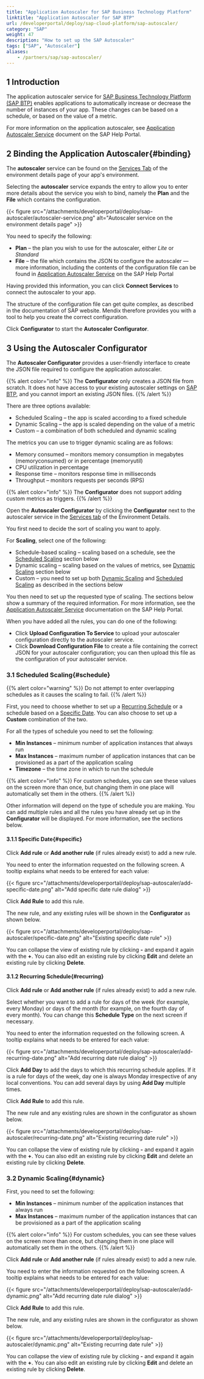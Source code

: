 ```yaml
---
title: "Application Autoscaler for SAP Business Technology Platform"
linktitle: "Application Autoscaler for SAP BTP"
url: /developerportal/deploy/sap-cloud-platform/sap-autoscaler/
category: "SAP"
weight: 47
description: "How to set up the SAP Autoscaler"
tags: ["SAP", "Autoscaler"]
aliases:
    - /partners/sap/sap-autoscaler/
---
```


## 1 Introduction

The application autoscaler service for [SAP Business Technology Platform (SAP BTP)](/developerportal/deploy/sap-cloud-platform/) enables applications to automatically increase or decrease the number of instances of your app. These changes can be based on a schedule, or based on the value of a metric.

For more information on the application autoscaler, see [Application Autoscaler Service](https://help.sap.com/docs/CSI/b651ed9a533d41339f05b12549d8d706/c5d349a5ea354971839b7922d13c04e4.html?q=application%20autoscaler%20service) document on the SAP Help Portal.

## 2 Binding the Application Autoscaler{#binding}

The **autoscaler** service can be found on the [Services Tab](/developerportal/deploy/sap-cloud-platform/#binding-services) of the environment details page of your app's environment.

Selecting the **autoscaler** service expands the entry to allow you to enter more details about the service you wish to bind, namely the **Plan** and the **File** which contains the configuration.

{{< figure src="/attachments/developerportal/deploy/sap-autoscaler/autoscaler-service.png" alt="Autoscaler service on the environment details page" >}}

You need to specify the following:

* **Plan** – the plan you wish to use for the autoscaler, either *Lite* or *Standard*
* **File** – the file which contains the JSON to configure the autoscaler — more information, including the contents of the configuration file can be found in [Application Autoscaler Service](https://help.sap.com/docs/application-autoscaler/application-autoscaler/defining-scaling-policy) on the SAP Help Portal

Having provided this information, you can click **Connect Services** to connect the autoscaler to your app.

The structure of the configuration file can get quite complex, as described in the documentation of SAP website. Mendix therefore provides you with a tool to help you create the correct configuration.

Click **Configurator** to start the **Autoscaler Configurator**.

## 3 Using the Autoscaler Configurator

The **Autoscaler Configurator** provides a user-friendly interface to create the JSON file required to configure the application autoscaler.

{{% alert color="info" %}}
The **Configurator** only creates a JSON file from scratch. It does not have access to your existing autoscaler settings on [SAP BTP](/developerportal/deploy/sap-cloud-platform/), and you cannot import an existing JSON files.
{{% /alert %}}

There are three options available:

* Scheduled Scaling – the app is scaled according to a fixed schedule
* Dynamic Scaling – the app is scaled depending on the value of a metric
* Custom – a combination of both scheduled and dynamic scaling

The metrics you can use to trigger dynamic scaling are as follows:

* Memory consumed – monitors memory consumption in megabytes (memoryconsumed) or in percentage (memoryutil)
* CPU utilization in percentage
* Response time – monitors response time in milliseconds
* Throughput – monitors requests per seconds (RPS)

{{% alert color="info" %}}
The **Configurator** does not support adding custom metrics as triggers.
{{% /alert %}}

Open the **Autoscaler Configurator** by clicking the **Configurator** next to the autoscaler service in the [Services tab](/developerportal/deploy/sap-cloud-platform/) of the Environment Details.

You first need to decide the sort of scaling you want to apply.

For **Scaling**, select one of the following:

* Schedule-based scaling – scaling based on a schedule, see the [Scheduled Scaling](#schedule) section below
* Dynamic scaling – scaling based on the values of metrics, see [Dynamic Scaling](#dynamic) section below
* Custom – you need to set up both [Dynamic Scaling](#dynamic) and [Scheduled Scaling](#schedule) as described in the sections below

You then need to set up the requested type of scaling. The sections below show a summary of the required information. For more information, see the [Application Autoscaler Service](https://help.sap.com/docs/CSI/b651ed9a533d41339f05b12549d8d706/c5d349a5ea354971839b7922d13c04e4.html?q=application%20autoscaler%20service) documentation on the SAP Help Portal.

When you have added all the rules, you can do one of the following:

* Click **Upload Configuration To Service** to upload your autoscaler configuration directly to the autoscaler service.
* Click **Download Configuration File** to create a file containing the correct JSON for your autoscaler configuration; you can then upload this file as the configuration of your autoscaler service.

### 3.1 Scheduled Scaling{#schedule}

{{% alert color="warning" %}}
Do not attempt to enter overlapping schedules as it causes the scaling to fail.
{{% /alert %}}

First, you need to choose whether to set up a [Recurring Schedule](#recurring) or a schedule based on a [Specific Date](#specific). You can also choose to set up a **Custom** combination of the two.

For all the types of schedule you need to set the following:

* **Min Instances** – minimum number of application instances that always run
* **Max Instances** – maximum number of application instances that can be provisioned as a part of the application scaling
* **Timezone** – the time zone in which to run the schedule

{{% alert color="info" %}}
For custom schedules, you can see these values on the screen more than once, but changing them in one place will automatically set them in the others.
{{% /alert %}}

Other information will depend on the type of schedule you are making. You can add multiple rules and all the rules you have already set up in the **Configurator** will be displayed. For more information, see the sections below.

#### 3.1.1 Specific Date{#specific}

Click **Add rule** or **Add another rule** (if rules already exist) to add a new rule.

You need to enter the information requested on the following screen. A tooltip explains what needs to be entered for each value:

{{< figure src="/attachments/developerportal/deploy/sap-autoscaler/add-specific-date.png" alt="Add specific date rule dialog" >}}

Click **Add Rule** to add this rule.

The new rule, and any existing rules will be shown in the **Configurator** as shown below.

{{< figure src="/attachments/developerportal/deploy/sap-autoscaler/specific-date.png" alt="Existing specific date rule" >}}

You can collapse the view of existing rule by clicking **-** and expand it again with the **+**.
You can also edit an existing rule by clicking **Edit** and delete an existing rule by clicking **Delete**.

#### 3.1.2 Recurring Schedule{#recurring}

Click **Add rule** or **Add another rule** (if rules already exist) to add a new rule.

Select whether you want to add a rule for days of the week (for example, every Monday) or days of the month (for example, on the fourth day of every month). You can change this **Schedule Type** on the next screen if necessary.

You need to enter the information requested on the following screen. A tooltip explains what needs to be entered for each value:

{{< figure src="/attachments/developerportal/deploy/sap-autoscaler/add-recurring-date.png" alt="Add recurring date rule dialog" >}}

Click **Add Day** to add the days to which this recurring schedule applies. If it is a rule for days of the week, day one is always Monday irrespective of any local conventions. You can add several days by using **Add Day** multiple times.

Click **Add Rule** to add this rule.

The new rule and any existing rules are shown in the configurator as shown below.

{{< figure src="/attachments/developerportal/deploy/sap-autoscaler/recurring-date.png" alt="Existing recurring date rule" >}}

You can collapse the view of existing rule by clicking **-** and expand it again with the **+**.
You can also edit an existing rule by clicking **Edit** and delete an existing rule by clicking **Delete**.

### 3.2 Dynamic Scaling{#dynamic}

First, you need to set the following:

* **Min Instances** – minimum number of the application instances that always run
* **Max Instances** – maximum number of the application instances that can be provisioned as a part of the application scaling

{{% alert color="info" %}}
For custom schedules, you can see these values on the screen more than once, but changing them in one place will automatically set them in the others.
{{% /alert %}}

Click **Add rule** or **Add another rule** (if rules already exist) to add a new rule.

You need to enter the information requested on the following screen. A tooltip explains what needs to be entered for each value:

{{< figure src="/attachments/developerportal/deploy/sap-autoscaler/add-dynamic.png" alt="Add recurring date rule dialog" >}}

Click **Add Rule** to add this rule.

The new rule, and any existing rules are shown in the configurator as shown below.

{{< figure src="/attachments/developerportal/deploy/sap-autoscaler/dynamic.png" alt="Existing recurring date rule" >}}

You can collapse the view of existing rule by clicking **-** and expand it again with the **+**.
You can also edit an existing rule by clicking **Edit** and delete an existing rule by clicking **Delete**.
